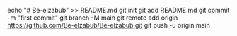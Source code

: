 echo "# Be-elzabub" >> README.md
git init
git add README.md
git commit -m "first commit"
git branch -M main
git remote add origin https://github.com/Be-elzabub/Be-elzabub.git
git push -u origin main
